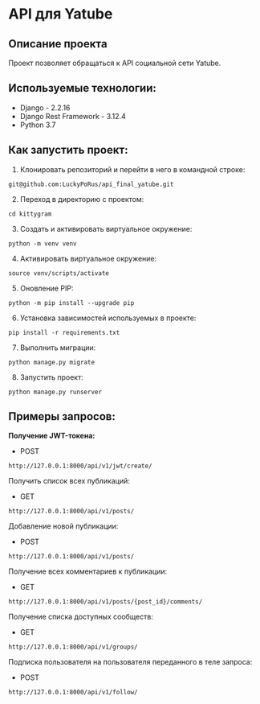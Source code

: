# API для Yatube
## Описание проекта
Проект позволяет обращаться к API социальной сети Yatube.<br/>
## Используемые технологии:<br/>
- Django - 2.2.16
- Django Rest Framework - 3.12.4
- Python 3.7
## Как запустить проект:
1. Клонировать репозиторий и перейти в него в командной строке:
```
git@github.com:LuckyPoRus/api_final_yatube.git
```
2. Переход в директорию с проектом:
```
cd kittygram
```
3. Cоздать и активировать виртуальное окружение:
```
python -m venv venv
```
4. Активировать виртуальное окружение:
```
source venv/scripts/activate
```
5. Оновление PIP:
```
python -m pip install --upgrade pip
```
6. Установка зависимостей используемых в проекте:
```
pip install -r requirements.txt
```
7. Выполнить миграции:
```
python manage.py migrate
```
8. Запустить проект:
```
python manage.py runserver
```

## Примеры запросов:
**Получение JWT-токена:**
- POST
```
http://127.0.0.1:8000/api/v1/jwt/create/
```
Получить список всех публикаций:
- GET
```
http://127.0.0.1:8000/api/v1/posts/
```
Добавление новой публикации:
- POST
```
http://127.0.0.1:8000/api/v1/posts/
```
Получение всех комментариев к публикации:
- GET
```
http://127.0.0.1:8000/api/v1/posts/{post_id}/comments/
```
Получение списка доступных сообществ:
- GET
```
http://127.0.0.1:8000/api/v1/groups/
```
Подписка пользователя на пользователя переданного в теле запроса:
- POST
```
http://127.0.0.1:8000/api/v1/follow/
```
